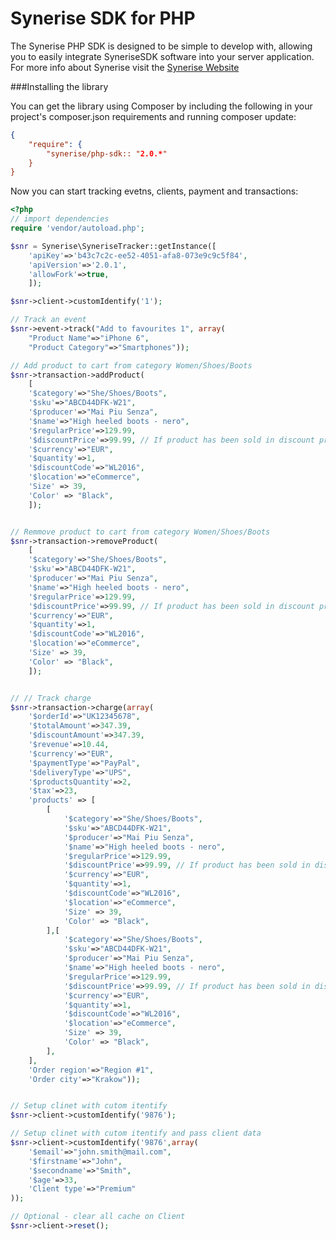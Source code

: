 # Synerise SDK for PHP

The Synerise PHP SDK is designed to be simple to develop with, allowing you to easily integrate SyneriseSDK software into your server application. For more info about Synerise visit the [Synerise Website](http://synerise.com)


###Installing the library

You can get the library using Composer by including the following in your project's composer.json requirements and running composer update:


```json
{
    "require": {
        "synerise/php-sdk:: "2.0.*"
    }
}
```


Now you can start tracking evetns, clients, payment and transactions:

```php
<?php
// import dependencies
require 'vendor/autoload.php';

$snr = Synerise\SyneriseTracker::getInstance([
	'apiKey'=>'b43c7c2c-ee52-4051-afa8-073e9c9c5f84',
	'apiVersion'=>'2.0.1',
	'allowFork'=>true,
	]);

$snr->client->customIdentify('1');

// Track an event
$snr->event->track("Add to favourites 1", array(
	"Product Name"=>"iPhone 6",
    "Product Category"=>"Smartphones"));

// Add product to cart from category Women/Shoes/Boots
$snr->transaction->addProduct(
	[
	'$category'=>"She/Shoes/Boots",
	'$sku'=>"ABCD44DFK-W21",
	'$producer'=>"Mai Piu Senza",
	'$name'=>"High heeled boots - nero",
	'$regularPrice'=>129.99, 
	'$discountPrice'=>99.99, // If product has been sold in discount price
	'$currency'=>"EUR", 
	'$quantity'=>1,
	'$discountCode'=>"WL2016",
	'$location'=>"eCommerce",
	'Size' => 39,
	'Color' => "Black",
	]);


// Remmove product to cart from category Women/Shoes/Boots
$snr->transaction->removeProduct(
	[
	'$category'=>"She/Shoes/Boots",
	'$sku'=>"ABCD44DFK-W21",
	'$producer'=>"Mai Piu Senza",
	'$name'=>"High heeled boots - nero",
	'$regularPrice'=>129.99, 
	'$discountPrice'=>99.99, // If product has been sold in discount price
	'$currency'=>"EUR", 
	'$quantity'=>1,
	'$discountCode'=>"WL2016",
	'$location'=>"eCommerce",
	'Size' => 39,
	'Color' => "Black",
	]);


// // Track charge
$snr->transaction->charge(array(
	'$orderId'=>"UK12345678",
	'$totalAmount'=>347.39,
	'$discountAmount'=>347.39,
	'$revenue'=>10.44,
	'$currency'=>"EUR",
	'$paymentType'=>"PayPal",
	'$deliveryType'=>"UPS",
	'$productsQuantity'=>2,
	'$tax'=>23,
	'products' => [
		[
			'$category'=>"She/Shoes/Boots",
			'$sku'=>"ABCD44DFK-W21",
			'$producer'=>"Mai Piu Senza",
			'$name'=>"High heeled boots - nero",
			'$regularPrice'=>129.99, 
			'$discountPrice'=>99.99, // If product has been sold in discount price
			'$currency'=>"EUR",
			'$quantity'=>1,
			'$discountCode'=>"WL2016",
			'$location'=>"eCommerce",
			'Size' => 39,
			'Color' => "Black",
		],[
			'$category'=>"She/Shoes/Boots",
			'$sku'=>"ABCD44DFK-W21",
			'$producer'=>"Mai Piu Senza",
			'$name'=>"High heeled boots - nero",
			'$regularPrice'=>129.99, 
			'$discountPrice'=>99.99, // If product has been sold in discount price
			'$currency'=>"EUR",
			'$quantity'=>1,
			'$discountCode'=>"WL2016",
			'$location'=>"eCommerce",
			'Size' => 39,
			'Color' => "Black",
		],
	],
	'Order region'=>"Region #1",
	'Order city'=>"Krakow"));


// Setup clinet with cutom itentify
$snr->client->customIdentify('9876');

// Setup clinet with cutom itentify and pass client data
$snr->client->customIdentify('9876',array(
	'$email'=>"john.smith@mail.com",
	'$firstname'=>"John",
    '$secondname'=>"Smith",
    '$age'=>33,
    'Client type'=>"Premium"
));

// Optional - clear all cache on Client
$snr->client->reset();

```

